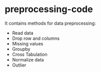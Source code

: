 # preprocessing-code

It contains methods for data preprocessing:

* Read data
* Drop row and columns
* Missing values
* Groupby
* Cross Tabulation
* Normalize data
* Outlier
